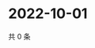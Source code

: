 # 2022-10-01

共 0 条

<!-- BEGIN WEIBO -->
<!-- 最后更新时间 Sat Oct 01 2022 12:50:07 GMT+0800 (China Standard Time) -->

<!-- END WEIBO -->
